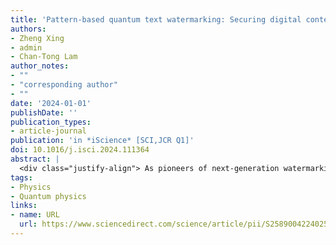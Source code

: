 ```yaml
---
title: 'Pattern-based quantum text watermarking: Securing digital content with next-Gen quantum techniques'
authors:
- Zheng Xing
- admin
- Chan-Tong Lam
author_notes:
- ""
- "corresponding author"
- ""
date: '2024-01-01'
publishDate: ''
publication_types:
- article-journal
publication: 'in *iScience* [SCI,JCR Q1]'
doi: 10.1016/j.isci.2024.111364
abstract: |
  <div class="justify-align"> As pioneers of next-generation watermarking technologies, quantum methods offer advanced solutions for securing digital text copyright. Quantum text representation is a prerequisite for realizing quantum watermarking. Thus we propose a generalized quantum text representation (GQTR) model for English text. It can accurately represent and retrieve characters, words, and texts. Based on the proposed GQTR, a multi-scale pattern-based quantum text watermarking (MPQTW) scheme is proposed, which embeds multi-scale images into quantum text simultaneously to protect digital text copyrights. To evaluate the scheme, we design various metrics. The quantum circuits for GQTR and MPQTW are designed in detail. Finally, we evaluate the effectiveness and performance of the MPQTW scheme in terms of imperceptibility, robustness, and embedding rate. The results and analysis show that MPQTW has good performance. </div>
tags:
- Physics
- Quantum physics
links:
- name: URL
  url: https://www.sciencedirect.com/science/article/pii/S2589004224025896
---
```

